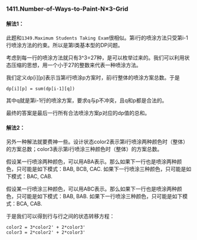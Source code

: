 ### 1411.Number-of-Ways-to-Paint-N×3-Grid

#### 解法1：
此题和```1349.Maximum Students Taking Exam```很相似。第i行的喷涂方法只受第i-1行喷涂方法的约束。所以是第I类基本型的DP问题。

考虑到每一行的喷涂方法就只有3^3=27种，是可以枚举过来的。我们可以利用状态压缩的思想，用一个小于27的整数来代表一种喷涂方法。

我们定义dp[i][p]表示当第i行喷涂p方案时，前i行整体的喷涂方案总数。于是
```
dp[i][p] = sum(dp[i-1][q])
```
其中q就是第i-1行的喷涂方案，要求q与p不冲突，且q和p都是合法的。

最终的答案是最后一行所有合法喷涂方案p对应的dp值的总和。

#### 解法2：
另外一种解法就要费神一些。设计状态color2表示第i行喷涂两种颜色时（整体）的方案总数；color3表示第i行喷涂三种颜色时（整体）的方案总数。

假设某一行喷涂两种颜色，可以用ABA表示。那么如果下一行也是喷涂两种颜色，只可能是如下模式：BAB, BCB, CAC. 如果下一行喷涂三种颜色，只可能是如下模式：BAC, CAB.

假设某一行喷涂三种颜色，可以用ABC表示。那么如果下一行也是喷涂两种颜色，只可能是如下模式：BAB, BAB. 如果下一行喷涂三种颜色，只可能是如下模式：BCA, CAB.

于是我们可以得到行与行之间的状态转移方程：
```
color2 = 3*color2' + 2*color3'
color3 = 2*color2' + 2*color3'
```
